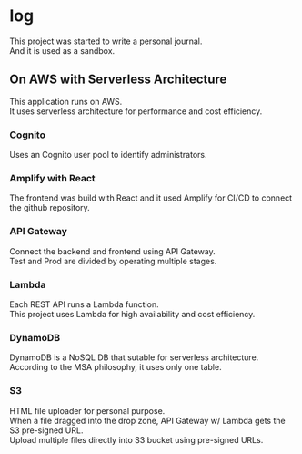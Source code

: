 # log
This project was started to write a personal journal.  
And it is used as a sandbox.

## On AWS with Serverless Architecture
This application runs on AWS.  
It uses serverless architecture for performance and cost efficiency.

### Cognito
Uses an Cognito user pool to identify administrators.

### Amplify with React
The frontend was build with React and it used Amplify for CI/CD to connect the github repository.

### API Gateway
Connect the backend and frontend using API Gateway.  
Test and Prod are divided by operating multiple stages.

### Lambda
Each REST API runs a Lambda function.  
This project uses Lambda for high availability and cost efficiency.

### DynamoDB
DynamoDB is a NoSQL DB that sutable for serverless architecture.  
According to the MSA philosophy, it uses only one table.

### S3
HTML file uploader for personal purpose.  
When a file dragged into the drop zone, API Gateway w/ Lambda gets the S3 pre-signed URL.  
Upload multiple files directly into S3 bucket using pre-signed URLs.